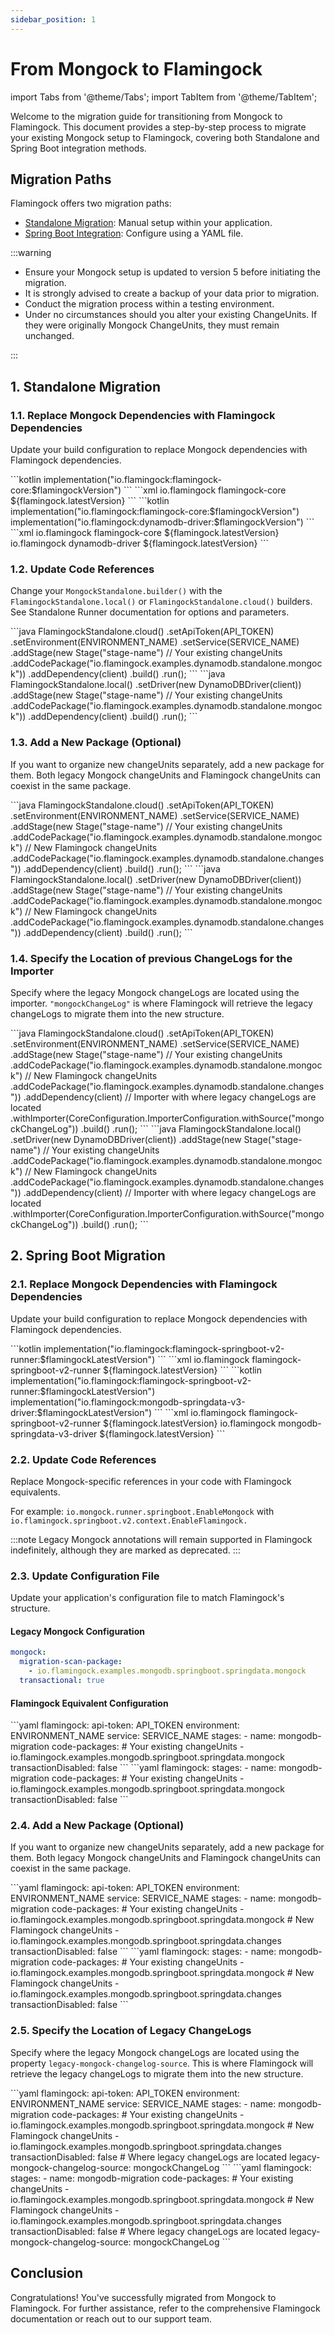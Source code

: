 ```yaml
---
sidebar_position: 1
---
```

# From Mongock to Flamingock

import Tabs from '@theme/Tabs';
import TabItem from '@theme/TabItem';

Welcome to the migration guide for transitioning from Mongock to Flamingock. This document provides a step-by-step process to migrate your existing Mongock setup to Flamingock, covering both Standalone and Spring Boot integration methods.

## Migration Paths

Flamingock offers two migration paths:

- [Standalone Migration](#1-standalone-migration): Manual setup within your application.
- [Spring Boot Integration](#2-spring-boot-migration): Configure using a YAML file.

:::warning

- Ensure your Mongock setup is updated to version 5 before initiating the migration.
- It is strongly advised to create a backup of your data prior to migration.
- Conduct the migration process within a testing environment.
- Under no circumstances should you alter your existing ChangeUnits. If they were originally Mongock ChangeUnits, they must remain unchanged.

:::

## 1. Standalone Migration

### 1.1. Replace Mongock Dependencies with Flamingock Dependencies

Update your build configuration to replace Mongock dependencies with Flamingock dependencies.

<Tabs groupId="flavors">
    <TabItem value="cloud" label="Cloud Edition" default>
        <Tabs groupId="compilers">
            <TabItem value="gradle" label="Gradle" default>
                ```kotlin
                implementation("io.flamingock:flamingock-core:$flamingockVersion")
                ```
            </TabItem>
            <TabItem value="maven" label="Maven">
                ```xml
                <dependencies>
                    <dependency>
                        <groupId>io.flamingock</groupId>
                        <artifactId>flamingock-core</artifactId>
                        <version>${flamingock.latestVersion}</version>
                    </dependency>
                </dependencies>
                ```
            </TabItem>
        </Tabs>
    </TabItem>
    <TabItem value="community" label="Community Edition">
        <Tabs groupId="compilers">
            <TabItem value="gradle" label="Gradle" default>
                ```kotlin
                implementation("io.flamingock:flamingock-core:$flamingockVersion")
                implementation("io.flamingock:dynamodb-driver:$flamingockVersion")
                ```
            </TabItem>
            <TabItem value="maven" label="Maven">
                ```xml
                <dependencies>
                    <dependency>
                        <groupId>io.flamingock</groupId>
                        <artifactId>flamingock-core</artifactId>
                        <version>${flamingock.latestVersion}</version>
                    </dependency>
                    <dependency>
                        <groupId>io.flamingock</groupId>
                        <artifactId>dynamodb-driver</artifactId>
                        <version>${flamingock.latestVersion}</version>
                    </dependency>
                </dependencies>
                ```
            </TabItem>
        </Tabs>
    </TabItem>
</Tabs>

### 1.2. Update Code References

Change your `MongockStandalone.builder()` with the `FlamingockStandalone.local()` or `FlamingockStandalone.cloud()` builders. See Standalone Runner documentation for options and parameters.

<Tabs groupId="flavors">
    <TabItem value="cloud" label="Cloud Edition" default>
        ```java
        FlamingockStandalone.cloud()
                .setApiToken(API_TOKEN)
                .setEnvironment(ENVIRONMENT_NAME)
                .setService(SERVICE_NAME)
                .addStage(new Stage("stage-name")
                        // Your existing changeUnits
                        .addCodePackage("io.flamingock.examples.dynamodb.standalone.mongock"))
                .addDependency(client)
                .build()
                .run();
        ```
    </TabItem>
    <TabItem value="community" label="Community Edition" default>
        ```java
        FlamingockStandalone.local()
                .setDriver(new DynamoDBDriver(client))
                .addStage(new Stage("stage-name")
                        // Your existing changeUnits
                        .addCodePackage("io.flamingock.examples.dynamodb.standalone.mongock"))
                .addDependency(client)
                .build()
                .run();
        ```
    </TabItem>
</Tabs>

### 1.3. Add a New Package (Optional)

If you want to organize new changeUnits separately, add a new package for them. Both legacy Mongock changeUnits and Flamingock changeUnits can coexist in the same package.

<Tabs groupId="flavors">
    <TabItem value="cloud" label="Cloud Edition" default>
        ```java
        FlamingockStandalone.cloud()
                .setApiToken(API_TOKEN)
                .setEnvironment(ENVIRONMENT_NAME)
                .setService(SERVICE_NAME)
                .addStage(new Stage("stage-name")
                        // Your existing changeUnits
                        .addCodePackage("io.flamingock.examples.dynamodb.standalone.mongock")
                        // New Flamingock changeUnits
                        .addCodePackage("io.flamingock.examples.dynamodb.standalone.changes"))
                .addDependency(client)
                .build()
                .run();
        ```
    </TabItem>
    <TabItem value="community" label="Community Edition" default>
        ```java
        FlamingockStandalone.local()
                .setDriver(new DynamoDBDriver(client))
                .addStage(new Stage("stage-name")
                        // Your existing changeUnits
                        .addCodePackage("io.flamingock.examples.dynamodb.standalone.mongock")
                        // New Flamingock changeUnits
                        .addCodePackage("io.flamingock.examples.dynamodb.standalone.changes"))
                .addDependency(client)
                .build()
                .run();
        ```
    </TabItem>
</Tabs>

### 1.4. Specify the Location of previous ChangeLogs for the Importer

Specify where the legacy Mongock changeLogs are located using the importer. `"mongockChangeLog"` is where Flamingock will retrieve the legacy changeLogs to migrate them into the new structure.

<Tabs groupId="flavors">
    <TabItem value="cloud" label="Cloud Edition" default>
        ```java
        FlamingockStandalone.cloud()
                .setApiToken(API_TOKEN)
                .setEnvironment(ENVIRONMENT_NAME)
                .setService(SERVICE_NAME)
                .addStage(new Stage("stage-name")
                        // Your existing changeUnits
                        .addCodePackage("io.flamingock.examples.dynamodb.standalone.mongock")
                        // New Flamingock changeUnits
                        .addCodePackage("io.flamingock.examples.dynamodb.standalone.changes"))
                .addDependency(client)
                // Importer with where legacy changeLogs are located
                .withImporter(CoreConfiguration.ImporterConfiguration.withSource("mongockChangeLog"))
                .build()
                .run();
        ```
    </TabItem>
    <TabItem value="community" label="Community Edition" default>
        ```java
        FlamingockStandalone.local()
                .setDriver(new DynamoDBDriver(client))
                .addStage(new Stage("stage-name")
                        // Your existing changeUnits
                        .addCodePackage("io.flamingock.examples.dynamodb.standalone.mongock")
                        // New Flamingock changeUnits
                        .addCodePackage("io.flamingock.examples.dynamodb.standalone.changes"))
                .addDependency(client)
                // Importer with where legacy changeLogs are located
                .withImporter(CoreConfiguration.ImporterConfiguration.withSource("mongockChangeLog"))
                .build()
                .run();
        ```
    </TabItem>
</Tabs>

## 2. Spring Boot Migration

### 2.1. Replace Mongock Dependencies with Flamingock Dependencies

Update your build configuration to replace Mongock dependencies with Flamingock dependencies.

<Tabs groupId="flavors">
    <TabItem value="cloud" label="Cloud Edition" default>
        <Tabs groupId="compilers">
            <TabItem value="gradle" label="Gradle" default>
                ```kotlin
                implementation("io.flamingock:flamingock-springboot-v2-runner:$flamingockLatestVersion")
                ```
            </TabItem>
            <TabItem value="maven" label="Maven">
                ```xml
                <dependencies>
                    <dependency>
                        <groupId>io.flamingock</groupId>
                        <artifactId>flamingock-springboot-v2-runner</artifactId>
                        <version>${flamingock.latestVersion}</version>
                    </dependency>
                </dependencies>
                ```
            </TabItem>
        </Tabs>
    </TabItem>
    <TabItem value="community" label="Community Edition">
        <Tabs groupId="compilers">
            <TabItem value="gradle" label="Gradle" default>
                ```kotlin
                implementation("io.flamingock:flamingock-springboot-v2-runner:$flamingockLatestVersion")
                implementation("io.flamingock:mongodb-springdata-v3-driver:$flamingockLatestVersion")
                ```
            </TabItem>
            <TabItem value="maven" label="Maven">
                ```xml
                <dependencies>
                    <dependency>
                        <groupId>io.flamingock</groupId>
                        <artifactId>flamingock-springboot-v2-runner</artifactId>
                        <version>${flamingock.latestVersion}</version>
                    </dependency>
                    <dependency>
                        <groupId>io.flamingock</groupId>
                        <artifactId>mongodb-springdata-v3-driver</artifactId>
                        <version>${flamingock.latestVersion}</version>
                    </dependency>
                </dependencies>
                ```
            </TabItem>
        </Tabs>
    </TabItem>
</Tabs>

### 2.2. Update Code References

Replace Mongock-specific references in your code with Flamingock equivalents.

For example: `io.mongock.runner.springboot.EnableMongock` with `io.flamingock.springboot.v2.context.EnableFlamingock.`

:::note
Legacy Mongock annotations will remain supported in Flamingock indefinitely, although they are marked as deprecated.
:::

### 2.3. Update Configuration File

Update your application's configuration file to match Flamingock's structure.

#### Legacy Mongock Configuration

```yaml
mongock:
  migration-scan-package:
    - io.flamingock.examples.mongodb.springboot.springdata.mongock
  transactional: true
```

#### Flamingock Equivalent Configuration

<Tabs groupId="flavors">
    <TabItem value="cloud" label="Cloud Edition" default>
        ```yaml
        flamingock:
            api-token: API_TOKEN
            environment: ENVIRONMENT_NAME
            service: SERVICE_NAME
            stages:
                - name: mongodb-migration
                code-packages:
                    # Your existing changeUnits
                    - io.flamingock.examples.mongodb.springboot.springdata.mongock
            transactionDisabled: false
        ```
    </TabItem>
    <TabItem value="community" label="Community Edition" default>
        ```yaml
        flamingock:
            stages:
                - name: mongodb-migration
                code-packages:
                    # Your existing changeUnits
                    - io.flamingock.examples.mongodb.springboot.springdata.mongock
            transactionDisabled: false
        ```
    </TabItem>
</Tabs>

### 2.4. Add a New Package (Optional)

If you want to organize new changeUnits separately, add a new package for them. Both legacy Mongock changeUnits and Flamingock changeUnits can coexist in the same package.

<Tabs groupId="flavors">
    <TabItem value="cloud" label="Cloud Edition" default>
        ```yaml
        flamingock:
            api-token: API_TOKEN
            environment: ENVIRONMENT_NAME
            service: SERVICE_NAME
            stages:
                - name: mongodb-migration
                code-packages:
                    # Your existing changeUnits
                    - io.flamingock.examples.mongodb.springboot.springdata.mongock
                    # New Flamingock changeUnits
                    - io.flamingock.examples.mongodb.springboot.springdata.changes
            transactionDisabled: false
        ```
    </TabItem>
    <TabItem value="community" label="Community Edition" default>
        ```yaml
        flamingock:
            stages:
                - name: mongodb-migration
                code-packages:
                    # Your existing changeUnits
                    - io.flamingock.examples.mongodb.springboot.springdata.mongock
                    # New Flamingock changeUnits
                    - io.flamingock.examples.mongodb.springboot.springdata.changes
            transactionDisabled: false
        ```
    </TabItem>
</Tabs>

### 2.5. Specify the Location of Legacy ChangeLogs

Specify where the legacy Mongock changeLogs are located using the property `legacy-mongock-changelog-source`. This is where Flamingock will retrieve the legacy changeLogs to migrate them into the new structure.

<Tabs groupId="flavors">
    <TabItem value="cloud" label="Cloud Edition" default>
        ```yaml
        flamingock:
            api-token: API_TOKEN
            environment: ENVIRONMENT_NAME
            service: SERVICE_NAME
            stages:
                - name: mongodb-migration
                code-packages:
                    # Your existing changeUnits
                    - io.flamingock.examples.mongodb.springboot.springdata.mongock
                    # New Flamingock changeUnits
                    - io.flamingock.examples.mongodb.springboot.springdata.changes
            transactionDisabled: false
            # Where legacy changeLogs are located
            legacy-mongock-changelog-source: mongockChangeLog
        ```
    </TabItem>
    <TabItem value="community" label="Community Edition" default>
        ```yaml
        flamingock:
            stages:
                - name: mongodb-migration
                code-packages:
                    # Your existing changeUnits
                    - io.flamingock.examples.mongodb.springboot.springdata.mongock
                    # New Flamingock changeUnits
                    - io.flamingock.examples.mongodb.springboot.springdata.changes
            transactionDisabled: false
            # Where legacy changeLogs are located
            legacy-mongock-changelog-source: mongockChangeLog
        ```
    </TabItem>
</Tabs>

## Conclusion

Congratulations! You've successfully migrated from Mongock to Flamingock. For further assistance, refer to the comprehensive Flamingock documentation or reach out to our support team.
